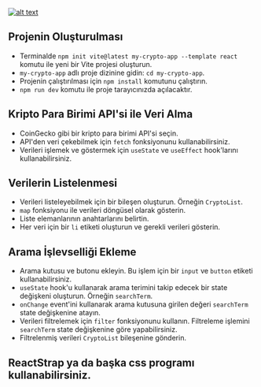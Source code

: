 [![alt text](https://i.ytimg.com/vi/DLvcmdBgT7k/hq720.jpg)](https://www.youtube.com/watch?v=DLvcmdBgT7k)

## Projenin Oluşturulması

* Terminalde `npm init vite@latest my-crypto-app --template react` komutu ile yeni bir Vite projesi oluşturun.
* `my-crypto-app` adlı proje dizinine gidin: `cd my-crypto-app`.
* Projenin çalıştırılması için `npm install` komutunu çalıştırın.
* `npm run dev` komutu ile proje tarayıcınızda açılacaktır.

## Kripto Para Birimi API'si ile Veri Alma
* CoinGecko gibi bir kripto para birimi API'si seçin.
* API'den veri çekebilmek için `fetch` fonksiyonunu kullanabilirsiniz.
* Verileri işlemek ve göstermek için `useState` ve `useEffect` hook'larını kullanabilirsiniz.

## Verilerin Listelenmesi
* Verileri listeleyebilmek için bir bileşen oluşturun. Örneğin `CryptoList`.
* `map` fonksiyonu ile verileri döngüsel olarak gösterin.
* Liste elemanlarının anahtarlarını belirtin.
* Her veri için bir `li` etiketi oluşturun ve gerekli verileri gösterin.

## Arama İşlevselliği Ekleme
* Arama kutusu ve butonu ekleyin. Bu işlem için bir `input` ve `button` etiketi kullanabilirsiniz.
* `useState` hook'u kullanarak arama terimini takip edecek bir state değişkeni oluşturun. Örneğin `searchTerm`.
* `onChange` event'ini kullanarak arama kutusuna girilen değeri `searchTerm` state değişkenine atayın.
* Verileri filtrelemek için `filter` fonksiyonunu kullanın. Filtreleme işlemini `searchTerm` state değişkenine göre yapabilirsiniz.
* Filtrelenmiş verileri `CryptoList` bileşenine gönderin.

## ReactStrap ya da başka css programı kullanabilirsiniz.
